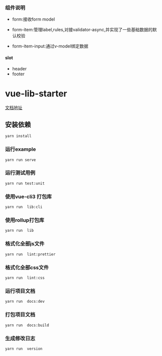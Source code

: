 ### 组件说明


- form:接收form model

- form-item:管理label,rules,对接validator-async,并实现了一些基础数据的默认校验

- form-item-input:通过v-model绑定数据

#### slot
- header
- footer


# vue-lib-starter

[文档地址](https://juejin.im/post/5d7860b0f265da03bc12a3d2)


## 安装依赖
```
yarn install
```

### 运行example
```
yarn run serve
```


### 运行测试用例
```
yarn run test:unit
```

### 使用vue-cli3 打包库
```
yarn run  lib:cli
```

### 使用rollup打包库
```
yarn run  lib
```

### 格式化全部js文件
```
yarn run  lint:prettier
```

### 格式化全部css文件
```
yarn run  lint:css
```
### 运行项目文档
```
yarn run  docs:dev
```

### 打包项目文档
```
yarn run  docs:build
```

### 生成修改日志
```
yarn run  version
```
